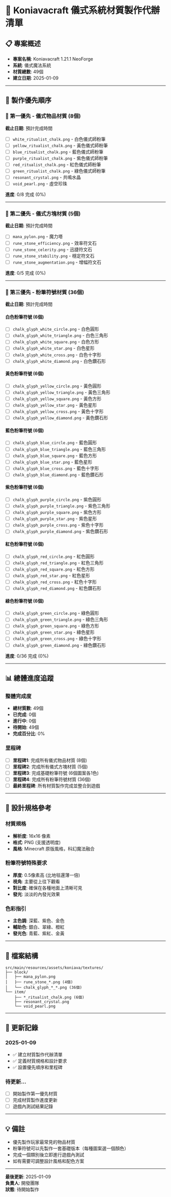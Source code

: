 # 🎨 Koniavacraft 儀式系統材質製作代辦清單

## 📋 專案概述
- **專案名稱**: Koniavacraft 1.21.1 NeoForge
- **系統**: 儀式魔法系統
- **材質總數**: 49個
- **建立日期**: 2025-01-09

---

## 🎯 製作優先順序

### 🥇 第一優先 - 儀式物品材質 (8個)
**截止日期**: 預計完成時間

- [ ] `white_ritualist_chalk.png` - 白色儀式師粉筆
- [ ] `yellow_ritualist_chalk.png` - 黃色儀式師粉筆  
- [ ] `blue_ritualist_chalk.png` - 藍色儀式師粉筆
- [ ] `purple_ritualist_chalk.png` - 紫色儀式師粉筆
- [ ] `red_ritualist_chalk.png` - 紅色儀式師粉筆
- [ ] `green_ritualist_chalk.png` - 綠色儀式師粉筆
- [ ] `resonant_crystal.png` - 共鳴水晶
- [ ] `void_pearl.png` - 虛空珍珠

**進度**: 0/8 完成 (0%)

---

### 🥈 第二優先 - 儀式方塊材質 (5個)
**截止日期**: 預計完成時間

- [ ] `mana_pylon.png` - 魔力塔
- [ ] `rune_stone_efficiency.png` - 效率符文石
- [ ] `rune_stone_celerity.png` - 迅捷符文石  
- [ ] `rune_stone_stability.png` - 穩定符文石
- [ ] `rune_stone_augmentation.png` - 增幅符文石

**進度**: 0/5 完成 (0%)

---

### 🥉 第三優先 - 粉筆符號材質 (36個)
**截止日期**: 預計完成時間

#### 白色粉筆符號 (6個)
- [ ] `chalk_glyph_white_circle.png` - 白色圓形
- [ ] `chalk_glyph_white_triangle.png` - 白色三角形
- [ ] `chalk_glyph_white_square.png` - 白色方形
- [ ] `chalk_glyph_white_star.png` - 白色星形
- [ ] `chalk_glyph_white_cross.png` - 白色十字形
- [ ] `chalk_glyph_white_diamond.png` - 白色鑽石形

#### 黃色粉筆符號 (6個)
- [ ] `chalk_glyph_yellow_circle.png` - 黃色圓形
- [ ] `chalk_glyph_yellow_triangle.png` - 黃色三角形
- [ ] `chalk_glyph_yellow_square.png` - 黃色方形
- [ ] `chalk_glyph_yellow_star.png` - 黃色星形
- [ ] `chalk_glyph_yellow_cross.png` - 黃色十字形
- [ ] `chalk_glyph_yellow_diamond.png` - 黃色鑽石形

#### 藍色粉筆符號 (6個)
- [ ] `chalk_glyph_blue_circle.png` - 藍色圓形
- [ ] `chalk_glyph_blue_triangle.png` - 藍色三角形
- [ ] `chalk_glyph_blue_square.png` - 藍色方形
- [ ] `chalk_glyph_blue_star.png` - 藍色星形
- [ ] `chalk_glyph_blue_cross.png` - 藍色十字形
- [ ] `chalk_glyph_blue_diamond.png` - 藍色鑽石形

#### 紫色粉筆符號 (6個)
- [ ] `chalk_glyph_purple_circle.png` - 紫色圓形
- [ ] `chalk_glyph_purple_triangle.png` - 紫色三角形
- [ ] `chalk_glyph_purple_square.png` - 紫色方形
- [ ] `chalk_glyph_purple_star.png` - 紫色星形
- [ ] `chalk_glyph_purple_cross.png` - 紫色十字形
- [ ] `chalk_glyph_purple_diamond.png` - 紫色鑽石形

#### 紅色粉筆符號 (6個)
- [ ] `chalk_glyph_red_circle.png` - 紅色圓形
- [ ] `chalk_glyph_red_triangle.png` - 紅色三角形
- [ ] `chalk_glyph_red_square.png` - 紅色方形
- [ ] `chalk_glyph_red_star.png` - 紅色星形
- [ ] `chalk_glyph_red_cross.png` - 紅色十字形
- [ ] `chalk_glyph_red_diamond.png` - 紅色鑽石形

#### 綠色粉筆符號 (6個)
- [ ] `chalk_glyph_green_circle.png` - 綠色圓形
- [ ] `chalk_glyph_green_triangle.png` - 綠色三角形
- [ ] `chalk_glyph_green_square.png` - 綠色方形
- [ ] `chalk_glyph_green_star.png` - 綠色星形
- [ ] `chalk_glyph_green_cross.png` - 綠色十字形
- [ ] `chalk_glyph_green_diamond.png` - 綠色鑽石形

**進度**: 0/36 完成 (0%)

---

## 📊 總體進度追蹤

### 整體完成度
- **總材質數**: 49個
- **已完成**: 0個
- **進行中**: 0個  
- **待開始**: 49個
- **完成百分比**: 0%

### 里程碑
- [ ] **里程碑1**: 完成所有儀式物品材質 (8個)
- [ ] **里程碑2**: 完成所有儀式方塊材質 (5個)  
- [ ] **里程碑3**: 完成基礎粉筆符號 (6個圖案各1色)
- [ ] **里程碑4**: 完成所有粉筆符號材質 (36個)
- [ ] **最終里程碑**: 所有材質製作完成並整合到遊戲

---

## 🎨 設計規格參考

### 材質規格
- **解析度**: 16x16 像素
- **格式**: PNG (支援透明度)
- **風格**: Minecraft 原版風格，科幻魔法融合

### 粉筆符號特殊要求
- **厚度**: 0.5像素高 (比地毯還薄一倍)
- **視角**: 主要從上往下觀看
- **對比度**: 確保在各種地面上清晰可見
- **發光**: 淡淡的內發光效果

### 色彩指引
- **主色調**: 深藍、紫色、金色
- **輔助色**: 銀白、翠綠、橙紅  
- **發光色**: 青藍、紫紅、金黃

---

## 📁 檔案結構
```
src/main/resources/assets/koniava/textures/
├── block/
│   ├── mana_pylon.png
│   ├── rune_stone_*.png (4個)
│   └── chalk_glyph_*_*.png (36個)
└── item/
    ├── *_ritualist_chalk.png (6個)
    ├── resonant_crystal.png
    └── void_pearl.png
```

---

## 📝 更新記錄

### 2025-01-09
- ✅ 建立材質製作代辦清單
- ✅ 定義材質規格和設計要求
- ✅ 設置優先順序和里程碑

### 待更新...
- [ ] 開始製作第一優先材質
- [ ] 完成材質製作進度更新
- [ ] 遊戲內測試結果記錄

---

## 💡 備註
- 優先製作玩家最常見的物品材質
- 粉筆符號可以先製作一套基礎版本（每種圖案選一個顏色）
- 完成一個類別後立即進行遊戲內測試
- 如有需要可調整設計風格和配色方案

---

**最後更新**: 2025-01-09  
**負責人**: 開發團隊  
**狀態**: 待開始製作